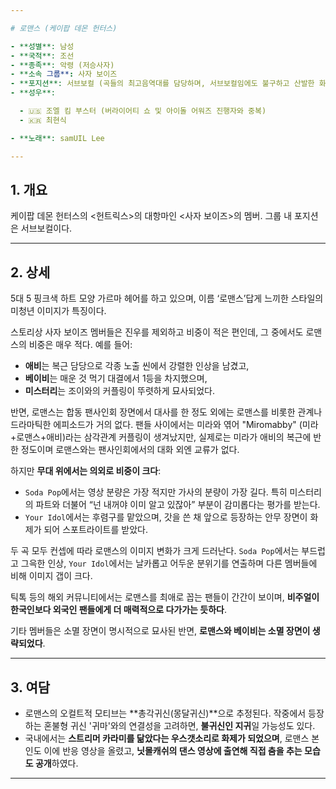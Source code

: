 ```yaml
---

# 로맨스 (케이팝 데몬 헌터스)

- **성별**: 남성
- **국적**: 조선
- **종족**: 악령 (저승사자)
- **소속 그룹**: 사자 보이즈
- **포지션**: 서브보컬 (곡들의 최고음역대를 담당하며, 서브보컬임에도 불구하고 산발한 화음과 코러스를 완벽히 수행함)
- **성우**:

  - 🇺🇸 조엘 킴 부스터 (버라이어티 쇼 및 아이돌 어워즈 진행자와 중복)
  - 🇰🇷 최현식

- **노래**: samUIL Lee

---
```


## 1. 개요

케이팝 데몬 헌터스의 <헌트릭스>의 대항마인 <사자 보이즈>의 멤버. 그룹 내 포지션은 서브보컬이다.

---

## 2. 상세

5대 5 핑크색 하트 모양 가르마 헤어를 하고 있으며, 이름 ‘로맨스’답게 느끼한 스타일의 미청년 이미지가 특징이다.

스토리상 사자 보이즈 멤버들은 진우를 제외하고 비중이 적은 편인데, 그 중에서도 로맨스의 비중은 매우 적다. 예를 들어:

- **애비**는 복근 담당으로 각종 노출 씬에서 강렬한 인상을 남겼고,
- **베이비**는 매운 것 먹기 대결에서 1등을 차지했으며,
- **미스터리**는 조이와의 커플링이 뚜렷하게 묘사되었다.

반면, 로맨스는 합동 팬사인회 장면에서 대사를 한 정도 외에는 로맨스를 비롯한 관계나 드라마틱한 에피소드가 거의 없다. 팬들 사이에서는 미라와 엮어 "Miromabby" (미라+로맨스+애비)라는 삼각관계 커플링이 생겨났지만, 실제로는 미라가 애비의 복근에 반한 정도이며 로맨스와는 팬사인회에서의 대화 외엔 교류가 없다.

하지만 **무대 위에서는 의외로 비중이 크다**:

- `Soda Pop`에서는 영상 분량은 가장 적지만 가사의 분량이 가장 길다. 특히 미스터리의 파트와 더불어 “넌 내꺼야 이미 알고 있잖아” 부분이 감미롭다는 평가를 받는다.
- `Your Idol`에서는 후렴구를 맡았으며, 갓을 쓴 채 앞으로 등장하는 안무 장면이 화제가 되어 스포트라이트를 받았다.

두 곡 모두 컨셉에 따라 로맨스의 이미지 변화가 크게 드러난다. `Soda Pop`에서는 부드럽고 그윽한 인상, `Your Idol`에서는 날카롭고 어두운 분위기를 연출하며 다른 멤버들에 비해 이미지 갭이 크다.

틱톡 등의 해외 커뮤니티에서는 로맨스를 최애로 꼽는 팬들이 간간이 보이며, **비주얼이 한국인보다 외국인 팬들에게 더 매력적으로 다가가는 듯하다**.

기타 멤버들은 소멸 장면이 명시적으로 묘사된 반면, **로맨스와 베이비는 소멸 장면이 생략되었다**.

---

## 3. 여담

- 로맨스의 오컬트적 모티브는 \*\*총각귀신(몽달귀신)\*\*으로 추정된다. 작중에서 등장하는 혼불형 귀신 '귀마'와의 연결성을 고려하면, **불귀신인 지귀**일 가능성도 있다.
- 국내에서는 **스트리머 카라미를 닮았다는 우스갯소리로 화제가 되었으며**, 로맨스 본인도 이에 반응 영상을 올렸고, **닛몰캐쉬의 댄스 영상에 출연해 직접 춤을 추는 모습도 공개**하였다.

---
